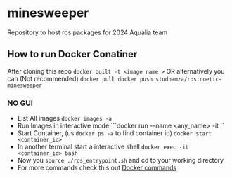 # minesweeper
Repository to host ros packages for 2024 Aqualia team

## How to run Docker Conatiner 
After cloning this repo 
```docker built -t <image name >```
OR alternatively you can (Not recommended)
```docker pull docker push studhamza/ros:noetic-minesweeper```

### NO GUI 
* List All images
  ```docker images -a```
* Run Images in interactive mode
  ```docker run --name <any_name> -it <docker image name>``
* Start Container, (us `docker ps -a` to find container id)
  ```docker start <container_id>```
* In another terminal start a interactive shell
  ```docker exec -it <container_id> bash```
* Now you `source ./ros_entrypoint.sh` and cd to your working directory 
* For more commands check this out [Docker commands](https://github.com/noshluk2/ros1_wiki/blob/main/docker/commands.md)
